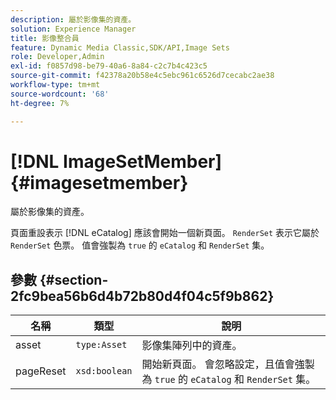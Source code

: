 ```yaml
---
description: 屬於影像集的資產。
solution: Experience Manager
title: 影像整合員
feature: Dynamic Media Classic,SDK/API,Image Sets
role: Developer,Admin
exl-id: f0857d98-be79-40a6-8a84-c2c7b4c423c5
source-git-commit: f42378a20b58e4c5ebc961c6526d7cecabc2ae38
workflow-type: tm+mt
source-wordcount: '68'
ht-degree: 7%

---
```


# [!DNL ImageSetMember]{#imagesetmember}

屬於影像集的資產。

頁面重設表示 [!DNL eCatalog] 應該會開始一個新頁面。 `RenderSet` 表示它屬於 `RenderSet` 色票。 值會強製為 `true` 的 `eCatalog` 和 `RenderSet` 集。

## 參數 {#section-2fc9bea56b6d4b72b80d4f04c5f9b862}

| 名稱 | 類型 | 說明 |
|---|---|---|
| asset | `type:Asset` | 影像集陣列中的資產。 |
| pageReset | `xsd:boolean` | 開始新頁面。 會忽略設定，且值會強製為 `true` 的 `eCatalog` 和 `RenderSet` 集。 |
